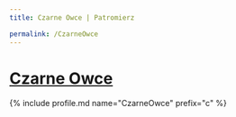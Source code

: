 ```yaml
---
title: Czarne Owce | Patromierz

permalink: /CzarneOwce
---
```


# [Czarne Owce](https://patronite.pl/CzarneOwce)

{% include profile.md name="CzarneOwce" prefix="c" %}

